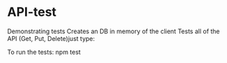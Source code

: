 # API-test
Demonstrating tests
Creates an DB in memory of the client
Tests all of the API (Get, Put, Delete)just type: 

To run the tests: npm test
